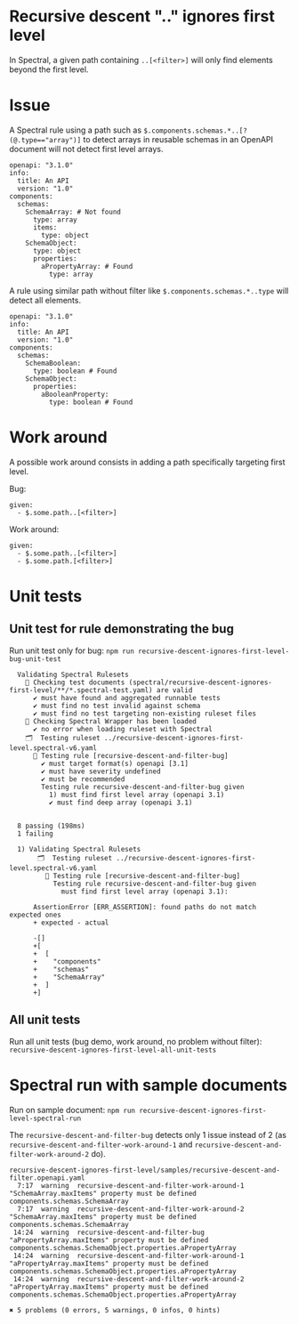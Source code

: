 # Recursive descent ".." ignores first level #

In Spectral, a given path containing `..[<filter>]` will only find elements beyond the first level.

# Issue

A Spectral rule using a path such as `$.components.schemas.*..[?(@.type=="array")]` to detect arrays in reusable schemas in an OpenAPI document will not detect first level arrays.

```
openapi: "3.1.0"
info:
  title: An API
  version: "1.0"
components:
  schemas:
    SchemaArray: # Not found
      type: array
      items:
        type: object
    SchemaObject:
      type: object
      properties:
        aPropertyArray: # Found 
          type: array
```

A rule using similar path without filter like `$.components.schemas.*..type` will detect all elements.

```
openapi: "3.1.0"
info:
  title: An API
  version: "1.0"
components:
  schemas:
    SchemaBoolean:
      type: boolean # Found
    SchemaObject:
      properties:
        aBooleanProperty:
          type: boolean # Found
```
# Work around

A possible work around consists in adding a path specifically targeting first level.

Bug:

```
given:
  - $.some.path..[<filter>]
```

Work around:

```
given:
  - $.some.path..[<filter>]
  - $.some.path.[<filter>]
```

# Unit tests

## Unit test for rule demonstrating the bug

Run unit test only for bug: `npm run recursive-descent-ignores-first-level-bug-unit-test`

```
  Validating Spectral Rulesets
    🔬 Checking test documents (spectral/recursive-descent-ignores-first-level/**/*.spectral-test.yaml) are valid
      ✔ must have found and aggregated runnable tests
      ✔ must find no test invalid against schema
      ✔ must find no test targeting non-existing ruleset files
    🤖 Checking Spectral Wrapper has been loaded
      ✔ no error when loading ruleset with Spectral
    🗂  Testing ruleset ../recursive-descent-ignores-first-level.spectral-v6.yaml
      📏 Testing rule [recursive-descent-and-filter-bug]
        ✔ must target format(s) openapi [3.1]
        ✔ must have severity undefined
        ✔ must be recommended
        Testing rule recursive-descent-and-filter-bug given
          1) must find first level array (openapi 3.1)
          ✔ must find deep array (openapi 3.1)


  8 passing (198ms)
  1 failing

  1) Validating Spectral Rulesets
       🗂  Testing ruleset ../recursive-descent-ignores-first-level.spectral-v6.yaml
         📏 Testing rule [recursive-descent-and-filter-bug]
           Testing rule recursive-descent-and-filter-bug given
             must find first level array (openapi 3.1):

      AssertionError [ERR_ASSERTION]: found paths do not match expected ones
      + expected - actual

      -[]
      +[
      +  [
      +    "components"
      +    "schemas"
      +    "SchemaArray"
      +  ]
      +]
```

## All unit tests

Run all unit tests (bug demo, work around, no problem without filter): `recursive-descent-ignores-first-level-all-unit-tests`

# Spectral run with sample documents

Run on sample document: `npm run recursive-descent-ignores-first-level-spectral-run`

The `recursive-descent-and-filter-bug` detects only 1 issue instead of 2 (as `recursive-descent-and-filter-work-around-1` and `recursive-descent-and-filter-work-around-2` do).

```
recursive-descent-ignores-first-level/samples/recursive-descent-and-filter.openapi.yaml
  7:17  warning  recursive-descent-and-filter-work-around-1  "SchemaArray.maxItems" property must be defined     components.schemas.SchemaArray
  7:17  warning  recursive-descent-and-filter-work-around-2  "SchemaArray.maxItems" property must be defined     components.schemas.SchemaArray
 14:24  warning  recursive-descent-and-filter-bug            "aPropertyArray.maxItems" property must be defined  components.schemas.SchemaObject.properties.aPropertyArray
 14:24  warning  recursive-descent-and-filter-work-around-1  "aPropertyArray.maxItems" property must be defined  components.schemas.SchemaObject.properties.aPropertyArray
 14:24  warning  recursive-descent-and-filter-work-around-2  "aPropertyArray.maxItems" property must be defined  components.schemas.SchemaObject.properties.aPropertyArray

✖ 5 problems (0 errors, 5 warnings, 0 infos, 0 hints)
```
